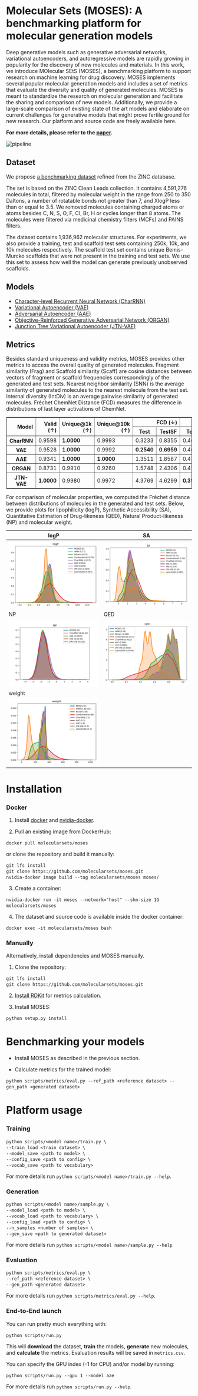 # Molecular Sets (MOSES): A benchmarking platform for molecular generation models

Deep generative models such as generative adversarial networks, variational autoencoders, and autoregressive models are rapidly growing in popularity for the discovery of new molecules and materials. In this work, we introduce MOlecular SEtS (MOSES), a benchmarking platform to support research on machine learning for drug discovery. MOSES implements several popular molecular generation models and includes a set of metrics that evaluate the diversity and quality of generated molecules. MOSES is meant to standardize the research on molecular generation and facilitate the sharing and comparison of new models. Additionally, we provide a large-scale comparison of existing state of the art models and elaborate on current challenges for generative models that might prove fertile ground for new research. Our platform and source code are freely available here.

__For more details, please refer to the [paper](https://arxiv.org/abs/1811.12823).__

![pipeline](images/pipeline.png)

## Dataset

We propose [a benchmarking dataset](https://media.githubusercontent.com/media/molecularsets/moses/master/data/dataset.csv) refined from the ZINC database.

The set is based on the ZINC Clean Leads collection. It contains 4,591,276 molecules in total, filtered by molecular weight in the range from 250 to 350 Daltons, a number of rotatable bonds not greater than 7, and XlogP less than or equal to 3.5. We removed molecules containing charged atoms or atoms besides C, N, S, O, F, Cl, Br, H or cycles longer than 8 atoms. The molecules were filtered via medicinal chemistry filters (MCFs) and PAINS filters.

The dataset contains 1,936,962 molecular structures. For experiments, we also provide a training, test and scaffold test sets containing 250k, 10k, and 10k molecules respectively. The scaffold test set contains unique Bemis-Murcko scaffolds that were not present in the training and test sets. We use this set to assess how well the model can generate previously unobserved scaffolds.

## Models

* [Character-level Recurrent Neural Network (CharRNN)](./moses/char_rnn/README.md)
* [Variational Autoencoder (VAE)](./moses/vae/README.md)
* [Adversarial Autoencoder (AAE)](./moses/aae/README.md)
* [Objective-Reinforced Generative Adversarial Network (ORGAN)](./moses/organ/README.md)
* [Junction Tree Variational Autoencoder (JTN-VAE)](./moses/junction_tree/README.md)

## Metrics
Besides standard uniqueness and validity metrics, MOSES provides other metrics to access the overall quality of generated molecules. Fragment similarity (Frag) and Scaffold similarity (Scaff) are cosine distances between vectors of fragment or scaffold frequencies correspondingly of the generated and test sets. Nearest neighbor similarity (SNN) is the average similarity of generated molecules to the nearest molecule from the test set. Internal diversity (IntDiv) is an average pairwise similarity of generated molecules. Fréchet ChemNet Distance (FCD) measures the difference in distributions of last layer activations of ChemNet.

<table border="1" class="dataframe">
    <thead>
        <tr style="text-align: right;">
            <th rowspan="2">Model</th>
            <th rowspan="2">Valid (↑)</th>
            <th rowspan="2">Unique@1k (↑)</th>
            <th rowspan="2">Unique@10k (↑)</th>
            <th colspan="2">FCD (↓)</th>
            <th colspan="2">SNN (↓)</th>
            <th colspan="2">Frag (↑)</th>
            <th colspan="2">Scaff (↑)</th>
            <th rowspan="2">IntDiv (↑)</th>
            <th rowspan="2">Filters (↑)</th>
        </tr>
        <tr>
            <th>Test</th>
            <th>TestSF</th>
            <th>Test</th>
            <th>TestSF</th>
            <th>Test</th>
            <th>TestSF</th>
            <th>Test</th>
            <th>TestSF</th>
        </tr>
    </thead>
    <tbody>
        <tr>
            <th>CharRNN</th>
            <td>0.9598</td>
            <td><b>1.0000</b></td>
            <td>0.9993</td>
            <td>0.3233</td>
            <td>0.8355</td>
            <td>0.4606</td>
            <td>0.4492</td>
            <td>0.9977</td>
            <td>0.9962</td>
            <td>0.7964</td>
            <td>0.1281</td>
            <td><b>0.8561</b></td>
            <td>0.9920</td>
        </tr>
        <tr>
            <th>VAE</th>
            <td>0.9528</td>
            <td><b>1.0000</b></td>
            <td>0.9992</td>
            <td><b>0.2540</b></td>
            <td><b>0.6959</b></td>
            <td>0.4684</td>
            <td>0.4547</td>
            <td><b>0.9978</b></td>
            <td><b>0.9963</b></td>
            <td><b>0.8277</b></td>
            <td>0.0925</td>
            <td>0.8548</td>
            <td>0.9925</td>
        </tr>
        <tr>
            <th>AAE</th>
            <td>0.9341</td>
            <td><b>1.0000</b></td>
            <td><b>1.0000</b></td>
            <td>1.3511</td>
            <td>1.8587</td>
            <td>0.4191</td>
            <td>0.4113</td>
            <td>0.9865</td>
            <td>0.9852</td>
            <td>0.6637</td>
            <td><b>0.1538</b></td>
            <td>0.8531</td>
            <td>0.9759</td>
        </tr>
        <tr>
            <th>ORGAN</th>
            <td>0.8731</td>
            <td>0.9910</td>
            <td>0.9260</td>
            <td>1.5748</td>
            <td>2.4306</td>
            <td>0.4745</td>
            <td>0.4593</td>
            <td>0.9897</td>
            <td>0.9883</td>
            <td>0.7843</td>
            <td>0.0632</td>
            <td>0.8526</td>
            <td><b>0.9934</b></td>
        </tr>
        <tr>
            <th>JTN-VAE</th>
            <td><b>1.0000</b></td>
            <td>0.9980</td>
            <td>0.9972</td>
            <td>4.3769</td>
            <td>4.6299</td>
            <td><b>0.3909</b></td>
            <td><b>0.3902</b></td>
            <td>0.9679</td>
            <td>0.9699</td>
            <td>0.3868</td>
            <td>0.1163</td>
            <td>0.8495</td>
            <td>0.9566</td>
        </tr>
    </tbody>
</table>

For comparison of molecular properties, we computed the Frèchet distance between distributions of molecules in the generated and test sets. Below, we provide plots for lipophilicity (logP), Synthetic Accessibility (SA), Quantitative Estimation of Drug-likeness (QED), Natural Product-likeness (NP) and molecular weight.

|logP|SA|
|----|--|
|![logP](images/logP.png)|![SA](images/SA.png)|
|NP|QED|
|![NP](images/NP.png)|![QED](images/QED.png)|
|weight|
|![weight](images/weight.png)|

# Installation

### Docker

1. Install [docker](https://docs.docker.com/install/) and [nvidia-docker](https://github.com/nvidia/nvidia-docker/wiki/Installation-(version-2.0)).

2. Pull an existing image from DockerHub:

```
docker pull molecularsets/moses
```

or clone the repository and build it manually:


```
git lfs install
git clone https://github.com/molecularsets/moses.git
nvidia-docker image build --tag molecularsets/moses moses/
```

3. Create a container:
```
nvidia-docker run -it moses --network="host" --shm-size 1G molecularsets/moses
```

4. The dataset and source code is available inside the docker container:
```
docker exec -it molecularsets/moses bash
```

### Manually
Alternatively, install dependencies and MOSES manually.

1. Clone the repository:
```
git lfs install
git clone https://github.com/molecularsets/moses.git
```

2. [Install RDKit](https://www.rdkit.org/docs/Install.html) for metrics calculation.

3. Install MOSES:
```
python setup.py install
```


# Benchmarking your models

* Install MOSES as described in the previous section.

* Calculate metrics for the trained model:

```
python scripts/metrics/eval.py --ref_path <reference dataset> --gen_path <generated dataset>
```

# Platform usage

### Training

```
python scripts/<model name>/train.py \
--train_load <train dataset> \
--model_save <path to model> \
--config_save <path to config> \
--vocab_save <path to vocabulary>
```
For more details run `python scripts/<model name>/train.py --help`.

### Generation

```
python scripts/<model name>/sample.py \
--model_load <path to model> \
--vocab_load <path to vocabulary> \
--config_load <path to config> \
--n_samples <number of samples> \
--gen_save <path to generated dataset>
```

For more details run `python scripts/<model name>/sample.py --help`

### Evaluation

```
python scripts/metrics/eval.py \
--ref_path <reference dataset> \
--gen_path <generated dataset>
```

For more details run `python scripts/metrics/eval.py --help`.


### End-to-End launch

You can run pretty much everything with:
```
python scripts/run.py
```
This will **download** the dataset, **train** the models, **generate** new molecules, and **calculate** the metrics. Evaluation results will be saved in `metrics.csv`.

You can specify the GPU index (-1 for CPU) and/or model by running:
```
python scripts/run.py --gpu 1 --model aae
```

For more details run `python scripts/run.py --help`.

